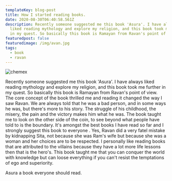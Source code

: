 ```yaml
---
templateKey: blog-post
title: How I started reading books.
date: 2020-08-30T06:40:58.561Z
description: Recently someone suggested me this book 'Asura'. I have always
  liked reading mythology and explore my religion, and this book took me further
  in my quest. So basically this book is Ramayan from Ravan's point of view.
featuredpost: false
featuredimage: /img/avan.jpg
tags:
  - book
  - ravan
---
```

![chemex](/img/avan.jpg)

Recently someone suggested me this book 'Asura'. I have always liked reading mythology and explore my religion, and this book took me further in my quest. So basically this book is Ramayan from Ravan's point of view. The core concept of the book thrilled me and reading it changed the way I saw Ravan. We are always told that he was a bad person, and in some ways he was, but there's more to his story. The struggle of his childhood, the misery, the pain and the victory makes him what he was. The book taught me to look on the other side of the coin, to see beyond what people have told to is the boundary. It's amongst the best books I have read so far and I strongly suggest this book to everyone . Yes, Ravan did a very fatel mistake by kidnapping Sita, not because she was Ram's wife but because she was a woman and her choices are to be respected. I personally like reading books that are attributed to the villains because they have a lot more life lessons then that is the hero's. This book taught me that you can conquer the world with knowledge but can loose everything if you can't resist the temptations of ego and superiority.

Asura a book everyone should read.